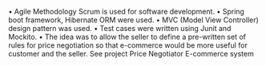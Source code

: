 •	Agile Methodology Scrum is used for software development.
•	Spring boot framework, Hibernate ORM were used.
•	MVC (Model View Controller) design pattern was used.
•	Test cases were written using Junit and Mockito.
•	The idea was to allow the seller to define a pre-written set of rules for price negotiation so that e-commerce would be more useful for customer and the seller.
See project Price Negotiator E-commerce system			
